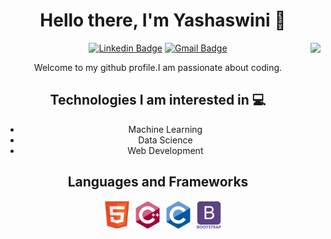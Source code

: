 <div align="center">
  
# Hello there, I'm Yashaswini :wave:

<img src = 'github.com/yashaswinipai/yashaswinipai/blob/main/images/img1.jpg' align='right' height='250'/>

[![Linkedin Badge](https://img.shields.io/badge/-yashaswinipai-blue?style=flat-square&logo=Linkedin&logoColor=white&link=https://www.linkedin.com/in/yashpai26)](https://www.linkedin.com/in/yashpai26)      [![Gmail Badge](https://img.shields.io/badge/-yashaswinidpai@gmail.com-c14438?style=flat-square&logo=Gmail&logoColor=white&link=mailto:yashaswinidpai@gmail.com)](mailto:yashaswinidpai@gmail.com)


Welcome to my github profile.I am passionate about coding.

## Technologies I am interested in :computer:
* Machine Learning
* Data Science
* Web Development

## Languages and Frameworks
<img src = 'https://github.com/yashaswinipai/yashaswinipai/blob/main/images/html.svg' width='45'/>   <img src = 'https://github.com/yashaswinipai/yashaswinipai/blob/main/images/cpp.svg' width='45'/>   <img src = 'https://github.com/yashaswinipai/yashaswinipai/blob/main/images/c-original.svg' height='45'/>   <img src = 'https://github.com/yashaswinipai/yashaswinipai/blob/main/images/bootstrap.svg' width='45'/>   
